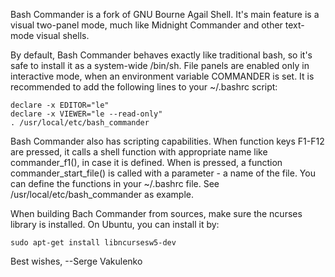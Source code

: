 Bash Commander is a fork of GNU Bourne Agail Shell.
It's main feature is a visual two-panel mode, much
like Midnight Commander and other text-mode visual shells.

By default, Bash Commander behaves exactly like traditional bash,
so it's safe to install it as a system-wide /bin/sh.
File panels are enabled only in interactive mode, when
an environment variable COMMANDER is set.
It is recommended to add the following lines to your ~/.bashrc script:

    declare -x EDITOR="le"
    declare -x VIEWER="le --read-only"
    . /usr/local/etc/bash_commander

Bash Commander also has scripting capabilities.
When function keys F1-F12 are pressed, it calls a shell function with
appropriate name like commander_f1(), in case it is defined.
When <Enter> is pressed, a function commander_start_file()
is called with a parameter - a name of the file.
You can define the functions in your ~/.bashrc file.
See /usr/local/etc/bash_commander as example.

When building Bach Commander from sources, make sure
the ncurses library is installed. On Ubuntu, you can install it
by:

    sudo apt-get install libncursesw5-dev


Best wishes,
--Serge Vakulenko
